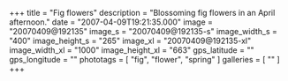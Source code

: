 +++
title = "Fig flowers"
description = "Blossoming fig flowers in an April afternoon."
date = "2007-04-09T19:21:35.000"
image = "20070409@192135"
image_s = "20070409@192135-s"
image_width_s = "400"
image_height_s = "265"
image_xl = "20070409@192135-xl"
image_width_xl = "1000"
image_height_xl = "663"
gps_latitude = ""
gps_longitude = ""
phototags = [ "fig", "flower", "spring" ]
galleries = [ "" ]
+++

